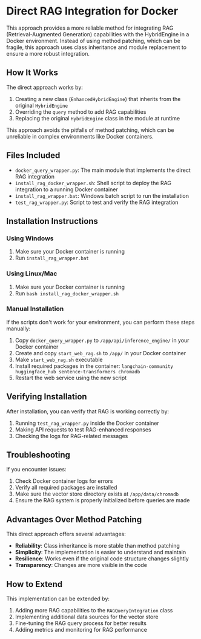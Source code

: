 # Direct RAG Integration for Docker

This approach provides a more reliable method for integrating RAG (Retrieval-Augmented Generation) capabilities with the HybridEngine in a Docker environment. Instead of using method patching, which can be fragile, this approach uses class inheritance and module replacement to ensure a more robust integration.

## How It Works

The direct approach works by:

1. Creating a new class (`EnhancedHybridEngine`) that inherits from the original `HybridEngine`
2. Overriding the `query` method to add RAG capabilities
3. Replacing the original `HybridEngine` class in the module at runtime

This approach avoids the pitfalls of method patching, which can be unreliable in complex environments like Docker containers.

## Files Included

- `docker_query_wrapper.py`: The main module that implements the direct RAG integration
- `install_rag_docker_wrapper.sh`: Shell script to deploy the RAG integration to a running Docker container
- `install_rag_wrapper.bat`: Windows batch script to run the installation
- `test_rag_wrapper.py`: Script to test and verify the RAG integration

## Installation Instructions

### Using Windows

1. Make sure your Docker container is running
2. Run `install_rag_wrapper.bat`

### Using Linux/Mac

1. Make sure your Docker container is running
2. Run `bash install_rag_docker_wrapper.sh`

### Manual Installation

If the scripts don't work for your environment, you can perform these steps manually:

1. Copy `docker_query_wrapper.py` to `/app/api/inference_engine/` in your Docker container
2. Create and copy `start_web_rag.sh` to `/app/` in your Docker container
3. Make `start_web_rag.sh` executable
4. Install required packages in the container: `langchain-community huggingface_hub sentence-transformers chromadb`
5. Restart the web service using the new script

## Verifying Installation

After installation, you can verify that RAG is working correctly by:

1. Running `test_rag_wrapper.py` inside the Docker container
2. Making API requests to test RAG-enhanced responses
3. Checking the logs for RAG-related messages

## Troubleshooting

If you encounter issues:

1. Check Docker container logs for errors
2. Verify all required packages are installed
3. Make sure the vector store directory exists at `/app/data/chromadb`
4. Ensure the RAG system is properly initialized before queries are made

## Advantages Over Method Patching

This direct approach offers several advantages:

- **Reliability**: Class inheritance is more stable than method patching
- **Simplicity**: The implementation is easier to understand and maintain
- **Resilience**: Works even if the original code structure changes slightly
- **Transparency**: Changes are more visible in the code

## How to Extend

This implementation can be extended by:

1. Adding more RAG capabilities to the `RAGQueryIntegration` class
2. Implementing additional data sources for the vector store
3. Fine-tuning the RAG query process for better results
4. Adding metrics and monitoring for RAG performance 
